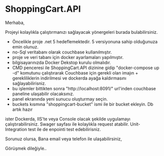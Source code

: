 # ShoppingCart.API


Merhaba,

Projeyi kolaylıkla çalıştırmanızı sağlayacak yönergeleri burada bulabilirsiniz.

*	Öncelikle proje .net 5 hedeflemektedir. 5 versiyonuna sahip olduğunuza emin olunuz.
*	no-Sql veritabanı olarak couchbase kullanılmıştır.
*	proje ve veri tabanı için docker ayarlamaları yapılmıştır.
*	bilgisayarınızda Docker Dekstop kurulu olmalıdır.
*	CMD penceresi ile ShoppingCart.API dizinine gidip "docker-compose up -d" komutunu çalıştırarak
	Couchbase için gerekli olan imajın + gerekliliklerin indirilmesi ve dockerda ayağa kaldırmasını sağlayabilirisniz.
*	bu işlemler bittikten sonra "http://localhost:8091/" url'inden couchbase paneline ulaşabilir olacaksınız.
*	panel ekranında yeni sunucu oluşturmay seçin.
*	buckets kısmına "shoppingcart-bucket" ismi ile bir bucket ekleyin. Db artık hazır


ister Dockerda, IIS'te veya Console olacak şekilde uygulamayı çalıştırabilirsiniz.
Swager sayfası ile kolaylıkla request atabilir.
Unit-Integration test ile de enpointi test edebilirisniz.


Sorunuz olursa,
Bana email veya telefon ile ulaşabilirsiniz,

Görüşmek dileğiyle..
